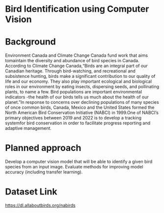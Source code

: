# Bird Identification using Computer Vision

# Background

Environment Canada and Climate Change Canada fund work that aims tomaintain the diversity and abundance of bird species in Canada. According to Climate Change Canada,“Birds are an integral part of our Canadian heritage. Through bird-watching, and recreational and subsistence hunting, birds make a significant contribution to our quality of life and our economy. They also play important ecological and biological roles in our environment by eating insects, dispersing seeds, and pollinating plants, to name a few. Bird populations are important environmental indicators -the health of our birds tells us much about the health of our planet.”In response to concerns over declining populations of many species of once common birds, Canada, Mexico and the United States formed the North American Bird Conservation Initiative (NABCI) in 1999.One of NABCI’s primary objectives between 2019 and 2022 is to develop a tracking systemfor bird conservation in order to facilitate progress reporting and adaptive management.


# Planned approach

Develop a computer vision model that will be able to identify a given bird species from an input image.
Evaluate methods for improving model accuracy (including transfer learning).

# Dataset Link
https://dl.allaboutbirds.org/nabirds

